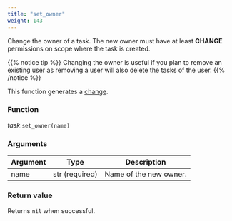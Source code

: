 ```yaml
---
title: "set_owner"
weight: 143
---
```


Change the owner of a task. The new owner must have at least **CHANGE** permissions on scope where the task is created.

{{% notice tip %}}
Changing the owner is useful if you plan to remove an existing user as removing a user will also delete the tasks of the user.
{{% /notice %}}

This function generates a [change](../../../overview/changes).

### Function

*task*.`set_owner(name)`

### Arguments

Argument | Type | Description
-------- | ---- | -----------
name | str (required) | Name of the new owner.

### Return value

Returns `nil` when successful.
